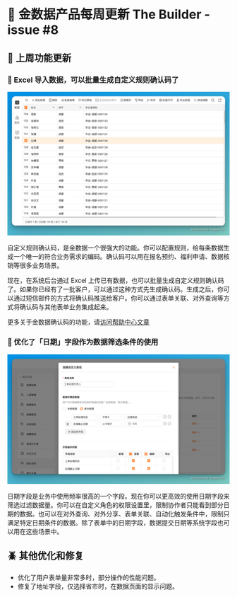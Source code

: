 # 🧩 金数据产品每周更新 The Builder - issue #8

## 🎉 上周功能更新

### 🎫 Excel 导入数据，可以批量生成自定义规则确认码了

![excel generate gen code](images/1017/excel-generate-gen-code.png)

自定义规则确认码，是金数据一个很强大的功能。你可以配置规则，给每条数据生成一个唯一的符合业务需求的编码。确认码可以用在报名预约、福利申请、数据核销等很多业务场景。

现在，在系统后台通过 Excel 上传已有数据，也可以批量生成自定义规则确认码了。如果你已经有了一批客户，可以通过这种方式先生成确认码。生成之后，你可以通过短信邮件的方式将确认码推送给客户。你可以通过表单关联、对外查询等方式将确认码与其他表单业务集成起来。

更多关于金数据确认码的功能，请[访问帮助中心文章](https://jinshuju.net/help/articles/generate-code)

### 📆 优化了「日期」字段作为数据筛选条件的使用

![date field in scope condition](images/1017/date-in-scope-condition.png)

日期字段是业务中使用频率很高的一个字段。现在你可以更高效的使用日期字段来筛选过滤数据量。你可以在自定义角色的权限设置里，限制协作者只能看到部分日期的数据。也可以在对外查询、对外分享、表单关联、自动化触发条件中，限制只满足特定日期条件的数据。除了表单中的日期字段，数据提交日期等系统字段也可以用在这些场景中。

## 🪲 其他优化和修复

* 优化了用户表单量非常多时，部分操作的性能问题。
* 修复了地址字段，仅选择省市时，在数据页面的显示问题。
